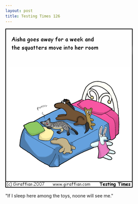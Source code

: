 ```yaml
---
layout: post
title: Testing Times 126
---
```

<img src="/images/tt0126.png">

"If I sleep here among the toys, noone will see me." 